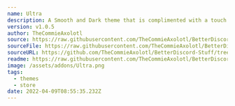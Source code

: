 ```yaml
---
name: Ultra
description: A Smooth and Dark theme that is complimented with a touch of colour.
version: v1.0.5
author: TheCommieAxolotl
source: https://raw.githubusercontent.com/TheCommieAxolotl/BetterDiscord-Stuff/main/Ultra/
sourceFile: https://raw.githubusercontent.com/TheCommieAxolotl/BetterDiscord-Stuff/main/Ultra/Ultra.theme.css
sourceURL: https://github.com/TheCommieAxolotl/BetterDiscord-Stuff/tree/main/Ultra
readme: https://raw.githubusercontent.com/TheCommieAxolotl/BetterDiscord-Stuff/main/Ultra/README.md
image: /assets/addons/Ultra.png
tags:
  - themes
  - store
date: 2022-04-09T08:55:35.232Z
---
```

